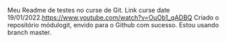 Meu Readme de testes no curse de Git.
Link  curse date 19/01/2022.https://www.youtube.com/watch?v=OuOb1_qADBQ
Criado o repositório módulogit, envido para o Github com sucesso.
Estou usando branch master.